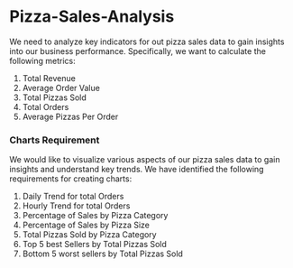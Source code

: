 # Pizza-Sales-Analysis
We need to analyze key indicators for out pizza sales data to gain insights into our business performance. Specifically, we want to calculate the following metrics:
 1. Total Revenue
 2. Average Order Value
 3. Total Pizzas Sold
 4. Total Orders
 5. Average Pizzas Per Order
### Charts Requirement
We would like to visualize various aspects of our pizza sales data to gain insights and understand key trends. We have identified the following requirements for creating charts:
 1. Daily Trend for total Orders
 2. Hourly Trend for total Orders
 3. Percentage of Sales by Pizza Category
 4. Percentage of Sales by Pizza Size
 5. Total Pizzas Sold by Pizza Category
 6. Top 5 best Sellers by Total Pizzas Sold
 7. Bottom 5 worst sellers by Total Pizzas Sold
